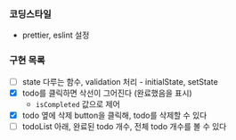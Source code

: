 ### 코딩스타일

-   prettier, eslint 설정

### 구현 목록

-   [ ] state 다루는 함수, validation 처리 - initialState, setState
-   [x] todo를 클릭하면 삭선이 그어진다 (완료했음을 표시)
    -   `isCompleted` 값으로 제어
-   [x] todo 옆에 삭제 button을 클릭해, todo를 삭제할 수 있다
-   [ ] todoList 아래, 완료된 todo 개수, 전체 todo 개수를 볼 수 있다
